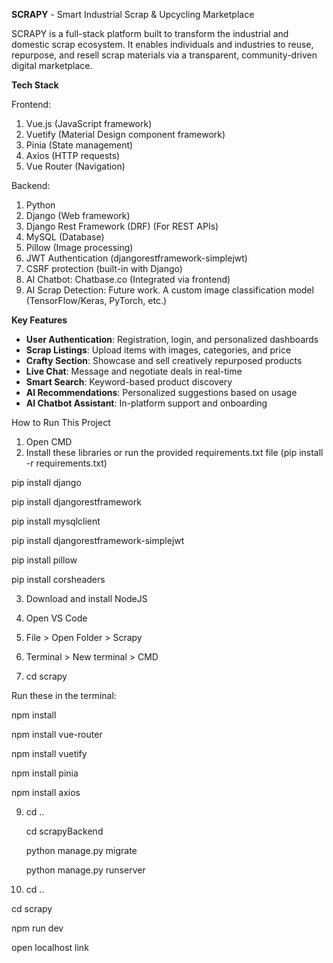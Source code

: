 **SCRAPY** - Smart Industrial Scrap & Upcycling Marketplace

SCRAPY is a full-stack platform built to transform the industrial and domestic scrap ecosystem. It enables individuals and industries to reuse, repurpose, and resell scrap materials via a transparent, community-driven digital marketplace.

**Tech Stack**

Frontend:
1. Vue.js (JavaScript framework)
2. Vuetify (Material Design component framework)
3. Pinia (State management)
4. Axios (HTTP requests)
5. Vue Router (Navigation)

Backend:
1. Python
2. Django (Web framework)
3. Django Rest Framework (DRF) (For REST APIs)
4. MySQL (Database)
5. Pillow (Image processing)
6. JWT Authentication (djangorestframework-simplejwt)
7. CSRF protection (built-in with Django)
8. AI Chatbot: Chatbase.co (Integrated via frontend)
9. AI Scrap Detection: Future work. A custom image classification model (TensorFlow/Keras, PyTorch, etc.)

**Key Features**
- **User Authentication**: Registration, login, and personalized dashboards
- **Scrap Listings**: Upload items with images, categories, and price
- **Crafty Section**: Showcase and sell creatively repurposed products
- **Live Chat**: Message and negotiate deals in real-time
- **Smart Search**: Keyword-based product discovery
- **AI Recommendations**: Personalized suggestions based on usage
- **AI Chatbot Assistant**: In-platform support and onboarding

How to Run This Project

1. Open CMD
2. Install these libraries or run the provided requirements.txt file (pip install -r requirements.txt)

pip install django

pip install djangorestframework

pip install mysqlclient

pip install djangorestframework-simplejwt

pip install pillow

pip install corsheaders

3. Download and install NodeJS
4. Open VS Code
5. File > Open Folder > Scrapy
6. Terminal > New terminal > CMD

7. cd scrapy

Run these in the terminal:

npm install

npm install vue-router

npm install vuetify

npm install pinia

npm install axios

9. cd ..
    
   cd scrapyBackend

   python manage.py migrate

   python manage.py runserver
   
11. cd ..

   cd scrapy
   
   npm run dev
   
   open localhost link



